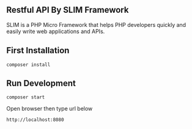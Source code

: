 ## Restful API By SLIM Framework
SLIM is a PHP Micro Framework that helps PHP developers quickly and easily write web applications and APIs.

## First Installation
```
composer install
```

## Run Development
```
composer start
```

Open browser then type url below
```
http://localhost:8080
```


